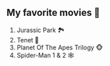 ## My favorite movies 🎥
1. Jurassic Park 🏞️
2. Tenet 🔄
3. Planet Of The Apes Trilogy 🐵
4. Spider-Man 1 & 2 🕸️
